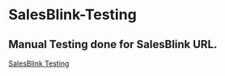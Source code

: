 # SalesBlink-Testing
## Manual Testing done for SalesBlink URL.
[SalesBlink Testing](https://docs.google.com/spreadsheets/d/19rKRNJpQ9rwxBrn_PsbTzo3GtPc9mxMsXSqDhmpo-Wk/edit?usp=sharing)
